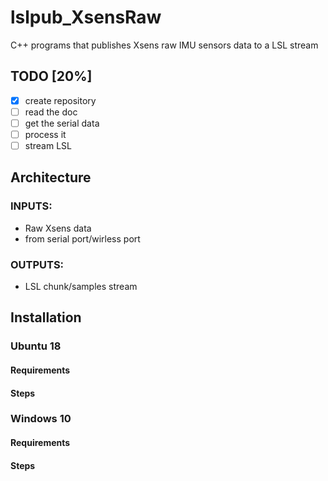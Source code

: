 # lslpub_XsensRaw
C++ programs that publishes Xsens raw IMU sensors data to a LSL stream

## TODO [20%]
- [X] create repository
- [ ] read the doc
- [ ] get the serial data
- [ ] process it
- [ ] stream LSL

## Architecture
### INPUTS:
  - Raw Xsens data
  - from serial port/wirless port
### OUTPUTS:
  - LSL chunk/samples stream

## Installation
### Ubuntu 18
#### Requirements
#### Steps

### Windows 10
#### Requirements
#### Steps
